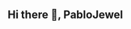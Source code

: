 ## Hi there 👋, PabloJewel

<!--
**PabloJewel/PabloJewel** is a ✨ _special_ ✨ repository because its `README.md` (this file) appears on your GitHub profile.

Here are some ideas to get you started:

# 👋 About Me
- 🎓 BSIT Student at Laguna State Polytechnic University
- 🌱 Currently learning Python, C#, and HTML
- 🎯 Goal: Enhance my coding skill
- 💻 Interested in Software Development

# 🛠 Skills
- Skills Beginner in Python, C#, and HTML

# 📫 Connect with Me
- Email: pablo.jewel.dane.s.21@gmai.com
